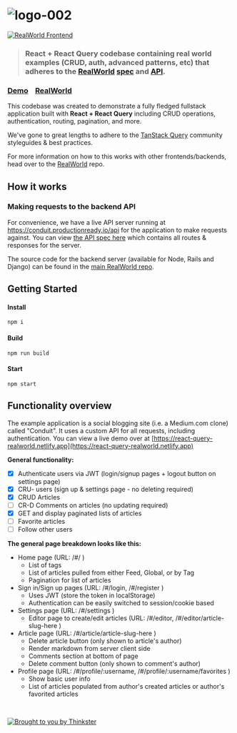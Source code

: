 # ![logo-002](https://user-images.githubusercontent.com/90181028/217143286-a023dd4b-f3a7-4218-8802-39a3bd2b15a8.png)

[![RealWorld Frontend](https://img.shields.io/badge/realworld-frontend-%23783578.svg)](http://realworld.io)

> ### React + React Query codebase containing real world examples (CRUD, auth, advanced patterns, etc) that adheres to the [RealWorld](https://github.com/gothinkster/realworld) [spec](https://realworld-docs.netlify.app/docs/specs/frontend-specs/templates) and [API](https://api.realworld.io/api-docs/).



### [Demo](https://react-query-realworld.netlify.app)&nbsp;&nbsp;&nbsp;&nbsp;[RealWorld](https://github.com/gothinkster/realworld)

This codebase was created to demonstrate a fully fledged fullstack application built with **React + React Query** including CRUD operations, authentication, routing, pagination, and more.

We've gone to great lengths to adhere to the [TanStack Query](https://tanstack.com/query/latest/docs/react/overview) community styleguides & best practices.

For more information on how to this works with other frontends/backends, head over to the [RealWorld](https://github.com/gothinkster/realworld) repo.

## How it works

### Making requests to the backend API

For convenience, we have a live API server running at https://conduit.productionready.io/api for the application to make requests against. You can view [the API spec here](https://api.realworld.io/api-docs/) which contains all routes & responses for the server.

The source code for the backend server (available for Node, Rails and Django) can be found in the [main RealWorld repo](https://github.com/gothinkster/realworld).

## Getting Started

#### Install
```
npm i
```
#### Build
```
npm run build
```
#### Start
```
npm start
```

## Functionality overview

The example application is a social blogging site (i.e. a Medium.com clone) called "Conduit". It uses a custom API for all requests, including authentication. You can view a live demo over at [https://react-query-realworld.netlify.app](https://react-query-realworld.netlify.app)

**General functionality:**

- [x] Authenticate users via JWT (login/signup pages + logout button on settings page)
- [x] CRU- users (sign up & settings page - no deleting required)
- [x] CRUD Articles
- [ ] CR-D Comments on articles (no updating required)
- [x] GET and display paginated lists of articles
- [ ] Favorite articles
- [ ] Follow other users

**The general page breakdown looks like this:**

- Home page (URL: /#/ )
  - List of tags
  - List of articles pulled from either Feed, Global, or by Tag
  - Pagination for list of articles
- Sign in/Sign up pages (URL: /#/login, /#/register )
  - Uses JWT (store the token in localStorage)
  - Authentication can be easily switched to session/cookie based
- Settings page (URL: /#/settings )
  - Editor page to create/edit articles (URL: /#/editor, /#/editor/article-slug-here )
- Article page (URL: /#/article/article-slug-here )
  - Delete article button (only shown to article's author)
  - Render markdown from server client side
  - Comments section at bottom of page
  - Delete comment button (only shown to comment's author)
- Profile page (URL: /#/profile/:username, /#/profile/:username/favorites )
  - Show basic user info
  - List of articles populated from author's created articles or author's favorited articles

<br />

  [![Brought to you by Thinkster](https://raw.githubusercontent.com/gothinkster/realworld/master/media/end.png)](https://thinkster.io)
